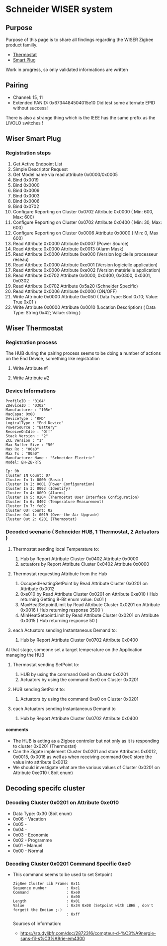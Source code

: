 # Schneider WISER system

## Purpose

Purpose of this page is to share all findings regarding the WISER Zigbee product familly.

* [Thermostat](https://www.se.com/fr/fr/product/EER51000/wiser---thermostat/)
* [Smart Plug](https://download.schneider-electric.com/files?p_Doc_Ref=Wiser-Smartplug_EAV89774-01_EER400xx_10-2016_DA-EN-FR-IT-SV)

Work in progress, so only validated informations are written


## Pairing

* Channel: 15, 11
* Extended PANID: 0x6734484504015e10 
  Did test some alternate EPID without success!
  
There is also a strange thing which is the IEEE has the same prefix as the LIVOLO switches !

## Wiser Smart Plug

### Registration steps

1. Get Active Endpoint List
1. Simple Descriptor Request
1. Get Model name via read attribute 0x0000/0x0005
1. Bind 0x0019
1. Bind 0x0000
1. Bind 0x0009
1. Bind 0x0003
1. Bind 0x0006
1. Bind 0x0702
1. Configure Reporting on Cluster 0x0702 Attribute 0x0000 ( Min: 600, Max: 600)
1. Configure Reporting on Cluster 0x0702 Attribute 0x0400 ( Min:  30, Max: 600)
1. Configure Reporting on Cluster 0x0006 Attribute 0x0000 ( Min: 0, Max 600)
1. Read Attribute 0x0000 Attribute 0x0007 (Power Source)
1. Read Attribute 0x0000 Attribute 0x0013 (Alarm Mask)
1. Read Attribute 0x0000 Attribute 0xe000 (Version logicielle processeur réseau)
1. Read Attribute 0x0000 Attribute 0xe001 (Version logicielle application)
1. Read Attribute 0x0000 Attribute 0xe002 (Version matérielle application)
1. Read Attribute 0x0702 Attribute 0x0000, 0x0400, 0x0300, 0x0301, 0x0302
1. Read Attribute 0x0702 Attribute 0x5a20 (Schneider Specific)
1. Read Attribute 0x0006 Attribute 0x0000 (ON/OFF)
1. Write Attribute 0x0000 Attribute 0xe050 ( Data Type: Bool 0x10; Value: True 0x01 )
1. Write Attribute 0x0000 Attribute 0x0010 (Location Description) ( Data Type: String 0x42; Value: string )


## Wiser Thermostat

### Registration process

The HUB during the pairing process seems to be doing a number of actions on the End Device, something like registration

1. Write Attribute #1

1. Write Attribute #2


### Device Informations

```
ProfileID : "0104"
ZDeviceID : "0302"
Manufacturer : "105e"
MacCapa: 0x80
DeviceType : "RFD"
LogicalType : "End Device"
PowerSource : "Battery"
ReceiveOnIdle : "Off"
Stack Version : "2"
ZCL Version : "1"
Max Buffer Size : "50"
Max Rx : "00a0"
Max Tx : "00a0"
Manufacturer Name : "Schneider Electric"
Model: EH-ZB-RTS

Ep: 0b
Cluster IN Count: 07
Cluster In 1: 0000 (Basic)
Cluster In 2: 0001 (Power Configuration)
Cluster In 3: 0003 (Identify)
Cluster In 4: 0009 (Alarms)
Cluster In 5: 0204 (Thermostat User Interface Configuration)
Cluster In 6: 0402 (Temperature Measurement)
Cluster In 7: fe02
Cluster OUT Count: 02
Cluster Out 1: 0019 (Over-the-Air Upgrade)
Cluster Out 2: 0201 (Thermostat)
```

### Decoded scenario ( Schneider HUB, 1 Thermostat, 2 Actuators )

1. Thermostat sending local Temperature to:
   1. Hub by Report Attribute Cluster 0x0402 Attribute 0x0000
   1. actuators by Report Attribute Cluster 0x0402 Attribute 0x0000
   
1. Thermostat requesting Attribute from the Hub
   1. OccupedHeatingSetPoint by Read Attribute Cluster 0x0201 on Attribute 0x0012
   1. 0xe010 by Read Attribute Cluster 0x0201 on Attribute 0xe010 ( Hub returning Getting 8-Bit enum value: 0x01 )
   1. MaxHeatSetpointLimit by Read Attribute Cluster 0x0201 on Attribute 0x0016 ( Hub returning response 3500 )
   1. MinHeatSetpointLimit by Read Attribute Cluster 0x0201 on Attribute 0x0015 ( Hub returning response 50 ) 

1. each Actuators sending Instantaneous Demand to:
   1. Hub by Report Attribute Cluster 0x0702 Attribute 0x0400
   
At that stage, someone set a target temperature on the Application managing the HUB

1. Thermostat sending SetPoint to:
   1. HUB by using the command 0xe0 on Cluster 0x0201
   1. Actuators by using the command 0xe0 on Cluster 0x0201
   
1. HUB sending SetPoint to:
   1. Actuators by using the command 0xe0 on Cluster 0x0201
   
1. each Actuators sending Instantaneous Demand to
   1. Hub by Report Attribute Cluster 0x0702 Attribute 0x0400
   
#### comments

* The HUB is acting as a Zigbee controler but not only as it is responding to cluster 0x0201 (Thermostat)
* Can the Zigate implement Cluster 0x0201 and store Attributes 0x0012, 0x0015, 0x0016 as well as when receiving command 0xe0 store the value into attribute 0x0012
* We should investigate what are the various values of Cluster 0x0201 on Attribute 0xe010 ( 8bit enum)



## Decoding specifc cluster

### Decoding Cluster 0x0201 on Attribute 0xe010

* Data Type: 0x30 (8bit enum)
* 0x06 - Vacation
* 0x05 - 
* 0x04 - 
* 0x03 - Economie
* 0x02 - Programme
* 0x01 - Manuel
* 0x00 - Normal

### Decoding Cluster 0x0201 Command Specific 0xe0

* This command seems to be used to set Setpoint 
  ```
  ZigBee Cluster Lib Frame: 0x11 
  Sequence number         : 0xc1
  Command                 : 0xe0 
                          : 0x00
  Length                  : 0x01
  Value                   : 0x34 0x08 (Setpoint with LBHB , don't forgett the Endian ;-)
                          : 0xff
  ```   
  
  
  Sources of information:
  * https://studylibfr.com/doc/2872316/compteur-d-%C3%A9nergie-sans-fil-s%C3%A9rie-em4300
                        
